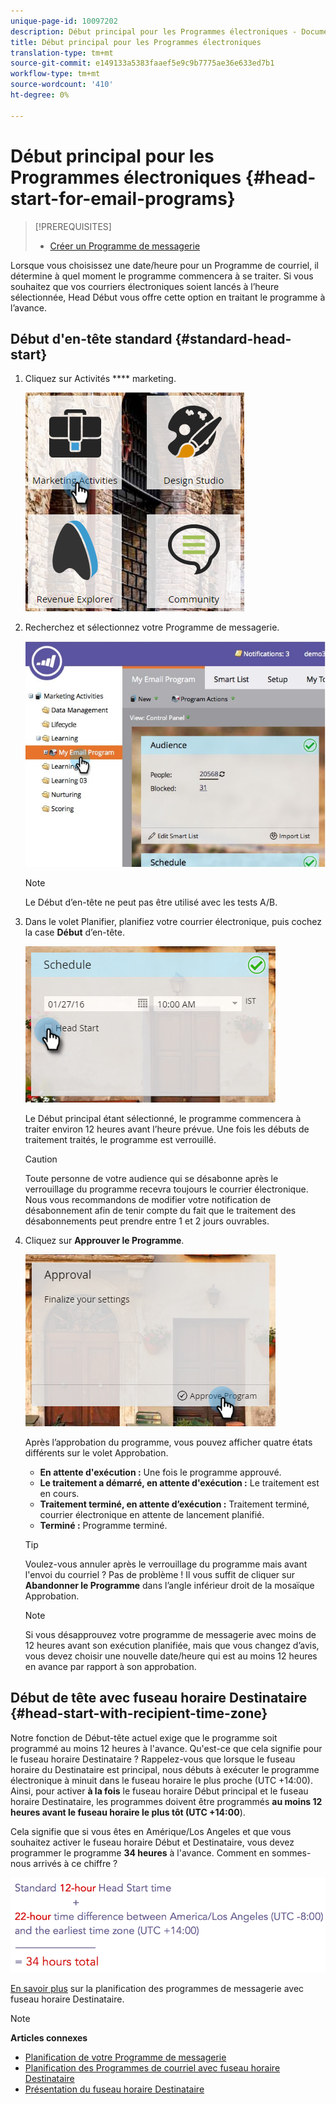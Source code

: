 ```yaml
---
unique-page-id: 10097202
description: Début principal pour les Programmes électroniques - Documents marketing - Documentation du produit
title: Début principal pour les Programmes électroniques
translation-type: tm+mt
source-git-commit: e149133a5383faaef5e9c9b7775ae36e633ed7b1
workflow-type: tm+mt
source-wordcount: '410'
ht-degree: 0%

---
```



# Début principal pour les Programmes électroniques {#head-start-for-email-programs}

>[!PREREQUISITES]
>
>* [Créer un Programme de messagerie](../../../../product-docs/email-marketing/email-programs/creating-an-email-program/create-an-email-program.md)

>



Lorsque vous choisissez une date/heure pour un Programme de courriel, il détermine à quel moment le programme commencera à se traiter. Si vous souhaitez que vos courriers électroniques soient lancés à l’heure sélectionnée, Head Début vous offre cette option en traitant le programme à l’avance.

## Début d&#39;en-tête standard {#standard-head-start}

1. Cliquez sur Activités **** marketing.

   ![](assets/one-1.png)

1. Recherchez et sélectionnez votre Programme de messagerie.

   ![](assets/selectemailprogram-4.jpg)

   >[!NOTE]
   >
   >Le Début d’en-tête ne peut pas être utilisé avec les tests A/B.

1. Dans le volet Planifier, planifiez votre courrier électronique, puis cochez la case **Début** d’en-tête.

   ![](assets/three-1.png)

   Le Début principal étant sélectionné, le programme commencera à traiter environ 12 heures avant l’heure prévue. Une fois les débuts de traitement traités, le programme est verrouillé.

   >[!CAUTION]
   >
   >Toute personne de votre audience qui se désabonne après le verrouillage du programme recevra toujours le courrier électronique. Nous vous recommandons de modifier votre notification de désabonnement afin de tenir compte du fait que le traitement des désabonnements peut prendre entre 1 et 2 jours ouvrables.

1. Cliquez sur **Approuver le Programme**.

   ![](assets/four-1.png)

   Après l’approbation du programme, vous pouvez afficher quatre états différents sur le volet Approbation.

   * **En attente d&#39;exécution :** Une fois le programme approuvé.
   * **Le traitement a démarré, en attente d&#39;exécution :** Le traitement est en cours.
   * **Traitement terminé, en attente d’exécution :** Traitement terminé, courrier électronique en attente de lancement planifié.
   * **Terminé :** Programme terminé.

   >[!TIP]
   >
   >Voulez-vous annuler après le verrouillage du programme mais avant l&#39;envoi du courriel ? Pas de problème ! Il vous suffit de cliquer sur **Abandonner le Programme** dans l’angle inférieur droit de la mosaïque Approbation.

   >[!NOTE]
   >
   >Si vous désapprouvez votre programme de messagerie avec moins de 12 heures avant son exécution planifiée, mais que vous changez d’avis, vous devez choisir une nouvelle date/heure qui est au moins 12 heures en avance par rapport à son approbation.

## Début de tête avec fuseau horaire Destinataire {#head-start-with-recipient-time-zone}

Notre fonction de Début-tête actuel exige que le programme soit programmé au moins 12 heures à l&#39;avance. Qu&#39;est-ce que cela signifie pour le fuseau horaire Destinataire ? Rappelez-vous que lorsque le fuseau horaire du Destinataire est principal, nous débuts à exécuter le programme électronique à minuit dans le fuseau horaire le plus proche (UTC +14:00). Ainsi, pour activer **à la fois** le fuseau horaire Début principal et le fuseau horaire Destinataire, les programmes doivent être programmés **au moins 12 heures avant le fuseau horaire le plus tôt (UTC +14:00**).

Cela signifie que si vous êtes en Amérique/Los Angeles et que vous souhaitez activer le fuseau horaire Début et Destinataire, vous devez programmer le programme **34 heures** à l&#39;avance. Comment en sommes-nous arrivés à ce chiffre ?

![](assets/image2017-12-5-13-3a11-3a46.png)

[En savoir plus](scheduling-with-recipient-time-zone/schedule-email-programs-with-recipient-time-zone.md) sur la planification des programmes de messagerie avec fuseau horaire Destinataire.

>[!NOTE]
>
>**Articles connexes**
>
>* [Planification de votre Programme de messagerie](schedule-your-email-program.md)
>* [Planification des Programmes de courriel avec fuseau horaire Destinataire](scheduling-with-recipient-time-zone/schedule-email-programs-with-recipient-time-zone.md)
>* [Présentation du fuseau horaire Destinataire](scheduling-with-recipient-time-zone/understanding-recipient-time-zone.md)

>




